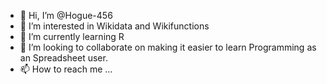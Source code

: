 - 👋 Hi, I’m @Hogue-456
- 👀 I’m interested in Wikidata and Wikifunctions
- 🌱 I’m currently learning R
- 💞️ I’m looking to collaborate on making it easier to learn Programming as an Spreadsheet user.
- 📫 How to reach me ...

<!---
Hogue-456/Hogue-456 is a ✨ special ✨ repository because its `README.md` (this file) appears on your GitHub profile.
You can click the Preview link to take a look at your changes.
--->
